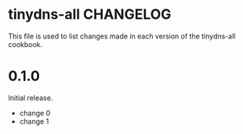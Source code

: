 # tinydns-all CHANGELOG

This file is used to list changes made in each version of the tinydns-all cookbook.

# 0.1.0

Initial release.

- change 0
- change 1

